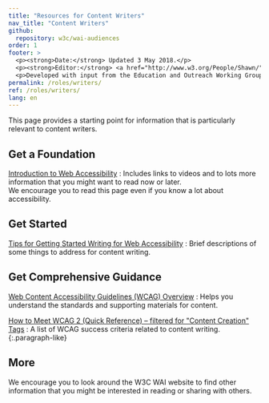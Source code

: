 ```yaml
---
title: "Resources for Content Writers"
nav_title: "Content Writers"
github:
  repository: w3c/wai-audiences
order: 1
footer: >
  <p><strong>Date:</strong> Updated 3 May 2018.</p>
  <p><strong>Editor:</strong> <a href="http://www.w3.org/People/Shawn/">Shawn Lawton Henry</a>.</p>
  <p>Developed with input from the Education and Outreach Working Group (<a href="http://www.w3.org/WAI/EO/">EOWG</a>).</p>
permalink: /roles/writers/
ref: /roles/writers/
lang: en
---
```


This page provides a starting point for information that is particularly relevant to content writers.

## Get a Foundation

[Introduction to Web Accessibility](/fundamentals/accessibility-intro/)
: Includes links to videos and to lots more information that you might want to read now or later.<br/>We encourage you to read this page even if you know a lot about accessibility.

## Get Started

[Tips for Getting Started Writing for Web Accessibility](/tips/writing/)
: Brief descriptions of some things to address for content writing.

## Get Comprehensive Guidance

[Web Content Accessibility Guidelines (WCAG) Overview](/standards-guidelines/wcag/)
: Helps you understand the standards and supporting materials for content.

[How to Meet WCAG 2 (Quick Reference) – filtered for "Content Creation" Tags](https://www.w3.org/WAI/WCAG20/quickref/?currentsidebar=%23col_customize&tags=autoplay%2Ccaptcha%2Ccaptions%2Ccarousels%2Cchanging-content%2Cconsistent-experience%2Ccontent%2Ccontrols%2Cerrors%2Cevents%2Cfocus%2Cforms%2Cheadings%2Cimages%2Clinks%2Cmessaging%2Cmodals%2Cnavigation%2Cpage-title%2Cprogress-steps%2Cskip-to-content%2Cstreaming%2Cstructure%2Ctab-order%2Ctext%2Ctext-alternatives%2Ctime-limits)
: A list of WCAG success criteria related to content writing.
{:.paragraph-like}

## More

We encourage you to look around the W3C WAI website to find other information that you might be interested in reading or sharing with others.

